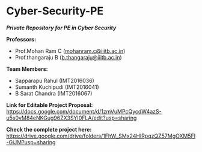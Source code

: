 # Cyber-Security-PE
***Private Repository for PE in Cyber Security***

**Professors:**
- Prof.Mohan Ram C (mohanram.c@iiitb.ac.in)
- Prof.thangaraju B (b.thangaraju@iiitb.ac.in)

**Team Members:**
- Sapparapu Rahul (IMT2016036)
- Sumanth Kuchipudi (IMT2016041)
- B Sarat Chandra (IMT2016067)

**Link for Editable Project Proposal:**
https://docs.google.com/document/d/1zmVuMPcQycdW4azS-u5s0vM84eNKGug96ZX3SYI0FLA/edit?usp=sharing

**Check the complete project here:**
https://drive.google.com/drive/folders/1FhW_SMx24HIRpqzQZ57MgOXM5FI-GiJM?usp=sharing
